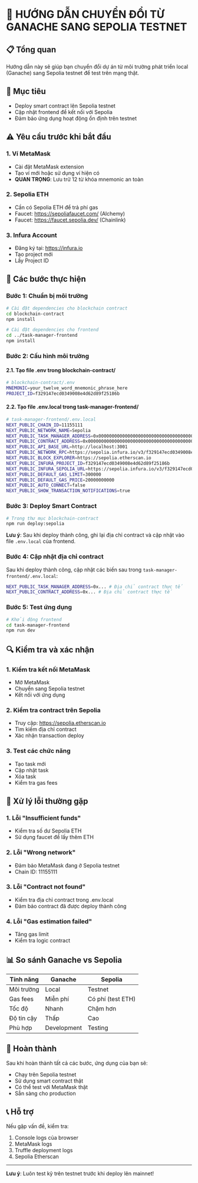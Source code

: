 # 🚀 HƯỚNG DẪN CHUYỂN ĐỔI TỪ GANACHE SANG SEPOLIA TESTNET

## 📋 Tổng quan

Hướng dẫn này sẽ giúp bạn chuyển đổi dự án từ môi trường phát triển local (Ganache) sang Sepolia testnet để test trên mạng thật.

## 🎯 Mục tiêu

- Deploy smart contract lên Sepolia testnet
- Cập nhật frontend để kết nối với Sepolia
- Đảm bảo ứng dụng hoạt động ổn định trên testnet

## ⚠️ Yêu cầu trước khi bắt đầu

### 1. Ví MetaMask

- Cài đặt MetaMask extension
- Tạo ví mới hoặc sử dụng ví hiện có
- **QUAN TRỌNG**: Lưu trữ 12 từ khóa mnemonic an toàn

### 2. Sepolia ETH

- Cần có Sepolia ETH để trả phí gas
- Faucet: https://sepoliafaucet.com/ (Alchemy)
- Faucet: https://faucet.sepolia.dev/ (Chainlink)

### 3. Infura Account

- Đăng ký tại: https://infura.io
- Tạo project mới
- Lấy Project ID

## 🔧 Các bước thực hiện

### Bước 1: Chuẩn bị môi trường

```bash
# Cài đặt dependencies cho blockchain contract
cd blockchain-contract
npm install

# Cài đặt dependencies cho frontend
cd ../task-manager-frontend
npm install
```

### Bước 2: Cấu hình môi trường

#### 2.1. Tạo file .env trong blockchain-contract/

```bash
# blockchain-contract/.env
MNEMONIC=your_twelve_word_mnemonic_phrase_here
PROJECT_ID=f329147ecd0349008e4d62d89f25186b
```

#### 2.2. Tạo file .env.local trong task-manager-frontend/

```bash
# task-manager-frontend/.env.local
NEXT_PUBLIC_CHAIN_ID=11155111
NEXT_PUBLIC_NETWORK_NAME=Sepolia
NEXT_PUBLIC_TASK_MANAGER_ADDRESS=0x0000000000000000000000000000000000000000
NEXT_PUBLIC_CONTRACT_ADDRESS=0x0000000000000000000000000000000000000000
NEXT_PUBLIC_API_BASE_URL=http://localhost:3001
NEXT_PUBLIC_NETWORK_RPC=https://sepolia.infura.io/v3/f329147ecd0349008e4d62d89f25186b
NEXT_PUBLIC_BLOCK_EXPLORER=https://sepolia.etherscan.io
NEXT_PUBLIC_INFURA_PROJECT_ID=f329147ecd0349008e4d62d89f25186b
NEXT_PUBLIC_INFURA_SEPOLIA_URL=https://sepolia.infura.io/v3/f329147ecd0349008e4d62d89f25186b
NEXT_PUBLIC_DEFAULT_GAS_LIMIT=300000
NEXT_PUBLIC_DEFAULT_GAS_PRICE=20000000000
NEXT_PUBLIC_AUTO_CONNECT=false
NEXT_PUBLIC_SHOW_TRANSACTION_NOTIFICATIONS=true
```

### Bước 3: Deploy Smart Contract

```bash
# Trong thư mục blockchain-contract
npm run deploy:sepolia
```

**Lưu ý**: Sau khi deploy thành công, ghi lại địa chỉ contract và cập nhật vào file `.env.local` của frontend.

### Bước 4: Cập nhật địa chỉ contract

Sau khi deploy thành công, cập nhật các biến sau trong `task-manager-frontend/.env.local`:

```bash
NEXT_PUBLIC_TASK_MANAGER_ADDRESS=0x... # Địa chỉ contract thực tế
NEXT_PUBLIC_CONTRACT_ADDRESS=0x... # Địa chỉ contract thực tế
```

### Bước 5: Test ứng dụng

```bash
# Khởi động frontend
cd task-manager-frontend
npm run dev
```

## 🔍 Kiểm tra và xác nhận

### 1. Kiểm tra kết nối MetaMask

- Mở MetaMask
- Chuyển sang Sepolia testnet
- Kết nối với ứng dụng

### 2. Kiểm tra contract trên Sepolia

- Truy cập: https://sepolia.etherscan.io
- Tìm kiếm địa chỉ contract
- Xác nhận transaction deploy

### 3. Test các chức năng

- Tạo task mới
- Cập nhật task
- Xóa task
- Kiểm tra gas fees

## 🚨 Xử lý lỗi thường gặp

### 1. Lỗi "Insufficient funds"

- Kiểm tra số dư Sepolia ETH
- Sử dụng faucet để lấy thêm ETH

### 2. Lỗi "Wrong network"

- Đảm bảo MetaMask đang ở Sepolia testnet
- Chain ID: 11155111

### 3. Lỗi "Contract not found"

- Kiểm tra địa chỉ contract trong .env.local
- Đảm bảo contract đã được deploy thành công

### 4. Lỗi "Gas estimation failed"

- Tăng gas limit
- Kiểm tra logic contract

## 📊 So sánh Ganache vs Sepolia

| Tính năng  | Ganache     | Sepolia           |
| ---------- | ----------- | ----------------- |
| Môi trường | Local       | Testnet           |
| Gas fees   | Miễn phí    | Có phí (test ETH) |
| Tốc độ     | Nhanh       | Chậm hơn          |
| Độ tin cậy | Thấp        | Cao               |
| Phù hợp    | Development | Testing           |

## 🎉 Hoàn thành

Sau khi hoàn thành tất cả các bước, ứng dụng của bạn sẽ:

- Chạy trên Sepolia testnet
- Sử dụng smart contract thật
- Có thể test với MetaMask thật
- Sẵn sàng cho production

## 📞 Hỗ trợ

Nếu gặp vấn đề, kiểm tra:

1. Console logs của browser
2. MetaMask logs
3. Truffle deployment logs
4. Sepolia Etherscan

---

**Lưu ý**: Luôn test kỹ trên testnet trước khi deploy lên mainnet!
